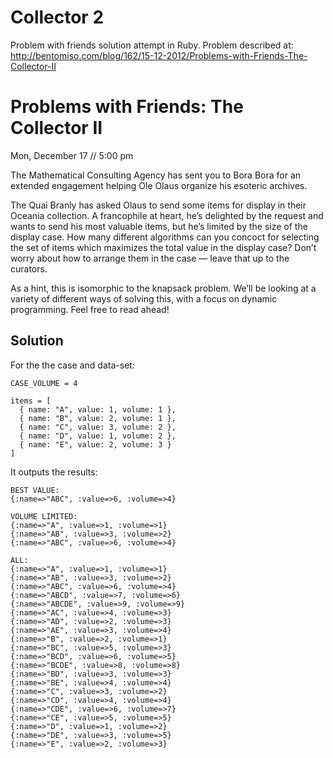 Collector 2
==========

Problem with friends solution attempt in Ruby. Problem described at: http://bentomiso.com/blog/162/15-12-2012/Problems-with-Friends-The-Collector-II

# Problems with Friends: The Collector II

Mon, December 17 // 5:00 pm

The Mathematical Consulting Agency has sent you to Bora Bora for an extended engagement helping Ole Olaus organize his esoteric archives.

The Quai Branly has asked Olaus to send some items for display in their Oceania collection. A francophile at heart, he’s delighted by the request and wants to send his most valuable items, but he’s limited by the size of the display case. How many different algorithms can you concoct for selecting the set of items which maximizes the total value in the display case? Don’t worry about how to arrange them in the case — leave that up to the curators.

As a hint, this is isomorphic to the knapsack problem. We’ll be looking at a variety of different ways of solving this, with a focus on dynamic programming. Feel free to read ahead!

## Solution

For the the case and data-set:

	CASE_VOLUME = 4

	items = [
	  { name: "A", value: 1, volume: 1 },
	  { name: "B", value: 2, volume: 1 },
	  { name: "C", value: 3, volume: 2 },
	  { name: "D", value: 1, volume: 2 },
	  { name: "E", value: 2, volume: 3 }
	]

It outputs the results:

	BEST VALUE:
	{:name=>"ABC", :value=>6, :volume=>4}

	VOLUME LIMITED:
	{:name=>"A", :value=>1, :volume=>1}
	{:name=>"AB", :value=>3, :volume=>2}
	{:name=>"ABC", :value=>6, :volume=>4}

	ALL:
	{:name=>"A", :value=>1, :volume=>1}
	{:name=>"AB", :value=>3, :volume=>2}
	{:name=>"ABC", :value=>6, :volume=>4}
	{:name=>"ABCD", :value=>7, :volume=>6}
	{:name=>"ABCDE", :value=>9, :volume=>9}
	{:name=>"AC", :value=>4, :volume=>3}
	{:name=>"AD", :value=>2, :volume=>3}
	{:name=>"AE", :value=>3, :volume=>4}
	{:name=>"B", :value=>2, :volume=>1}
	{:name=>"BC", :value=>5, :volume=>3}
	{:name=>"BCD", :value=>6, :volume=>5}
	{:name=>"BCDE", :value=>8, :volume=>8}
	{:name=>"BD", :value=>3, :volume=>3}
	{:name=>"BE", :value=>4, :volume=>4}
	{:name=>"C", :value=>3, :volume=>2}
	{:name=>"CD", :value=>4, :volume=>4}
	{:name=>"CDE", :value=>6, :volume=>7}
	{:name=>"CE", :value=>5, :volume=>5}
	{:name=>"D", :value=>1, :volume=>2}
	{:name=>"DE", :value=>3, :volume=>5}
	{:name=>"E", :value=>2, :volume=>3}
